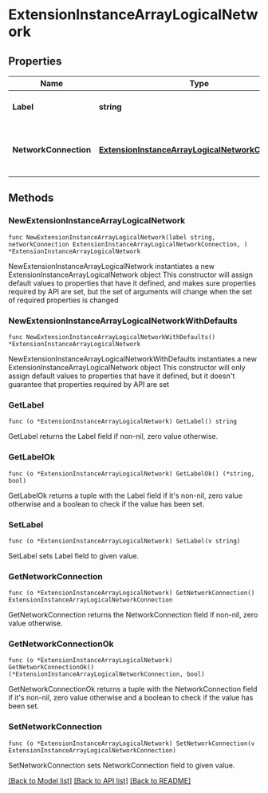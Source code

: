 # ExtensionInstanceArrayLogicalNetwork

## Properties

Name | Type | Description | Notes
------------ | ------------- | ------------- | -------------
**Label** | **string** | Label of the logical network. | 
**NetworkConnection** | [**ExtensionInstanceArrayLogicalNetworkConnection**](ExtensionInstanceArrayLogicalNetworkConnection.md) | Network connection details for the logical network. | 

## Methods

### NewExtensionInstanceArrayLogicalNetwork

`func NewExtensionInstanceArrayLogicalNetwork(label string, networkConnection ExtensionInstanceArrayLogicalNetworkConnection, ) *ExtensionInstanceArrayLogicalNetwork`

NewExtensionInstanceArrayLogicalNetwork instantiates a new ExtensionInstanceArrayLogicalNetwork object
This constructor will assign default values to properties that have it defined,
and makes sure properties required by API are set, but the set of arguments
will change when the set of required properties is changed

### NewExtensionInstanceArrayLogicalNetworkWithDefaults

`func NewExtensionInstanceArrayLogicalNetworkWithDefaults() *ExtensionInstanceArrayLogicalNetwork`

NewExtensionInstanceArrayLogicalNetworkWithDefaults instantiates a new ExtensionInstanceArrayLogicalNetwork object
This constructor will only assign default values to properties that have it defined,
but it doesn't guarantee that properties required by API are set

### GetLabel

`func (o *ExtensionInstanceArrayLogicalNetwork) GetLabel() string`

GetLabel returns the Label field if non-nil, zero value otherwise.

### GetLabelOk

`func (o *ExtensionInstanceArrayLogicalNetwork) GetLabelOk() (*string, bool)`

GetLabelOk returns a tuple with the Label field if it's non-nil, zero value otherwise
and a boolean to check if the value has been set.

### SetLabel

`func (o *ExtensionInstanceArrayLogicalNetwork) SetLabel(v string)`

SetLabel sets Label field to given value.


### GetNetworkConnection

`func (o *ExtensionInstanceArrayLogicalNetwork) GetNetworkConnection() ExtensionInstanceArrayLogicalNetworkConnection`

GetNetworkConnection returns the NetworkConnection field if non-nil, zero value otherwise.

### GetNetworkConnectionOk

`func (o *ExtensionInstanceArrayLogicalNetwork) GetNetworkConnectionOk() (*ExtensionInstanceArrayLogicalNetworkConnection, bool)`

GetNetworkConnectionOk returns a tuple with the NetworkConnection field if it's non-nil, zero value otherwise
and a boolean to check if the value has been set.

### SetNetworkConnection

`func (o *ExtensionInstanceArrayLogicalNetwork) SetNetworkConnection(v ExtensionInstanceArrayLogicalNetworkConnection)`

SetNetworkConnection sets NetworkConnection field to given value.



[[Back to Model list]](../README.md#documentation-for-models) [[Back to API list]](../README.md#documentation-for-api-endpoints) [[Back to README]](../README.md)


